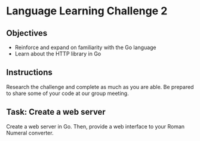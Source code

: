 # Language Learning Challenge 2

## Objectives
- Reinforce and expand on familiarity with the Go language
- Learn about the HTTP library in Go

## Instructions
Research the challenge and complete as much as you are able. Be prepared to share some of your code at our group meeting.

## Task: Create a web server
Create a web server in Go. Then, provide a web interface to your Roman Numeral converter. 
